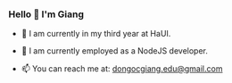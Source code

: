 ### Hello 👋 I'm Giang

- 🏫 I am currently in my third year at HaUI.

- 🌱 I am currently employed as a NodeJS developer.

- 📫 You can reach me at: dongocgiang.edu@gmail.com
